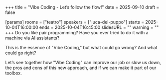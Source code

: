 +++
title = "Vibe Coding - Let’s follow the flow!"
date = 2025-09-10
draft = false

[params]
rooms = ["teatro"]
speakers = ["luca-del-puppo"]
starts = 2025-10-04T16:00:00
ends = 2025-10-04T16:45:00
slidesURL = ""
warning = ""
+++
Do you like pair programming? Have you ever tried to do it with a machine via AI assistants?

This is the essence of "Vibe Coding," but what could go wrong? And what could go right?

Let’s see together how "Vibe Coding" can improve our job or slow us down, the pros and cons of this new approach, and if we can make it part of our toolbox.
